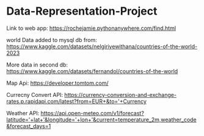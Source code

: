 # Data-Representation-Project

Link to web app:
https://rochejamie.pythonanywhere.com/find.html

world Data added to mysql db from:
https://www.kaggle.com/datasets/nelgiriyewithana/countries-of-the-world-2023

More data in second db:
https://www.kaggle.com/datasets/fernandol/countries-of-the-world

Map Api:
https://developer.tomtom.com/

Currecny Convert API:
https://currency-conversion-and-exchange-rates.p.rapidapi.com/latest?from=EUR+&to='+Currency


Weather API:
https://api.open-meteo.com/v1/forecast?latitude='+lat+'&longitude='+lon+'&current=temperature_2m,weather_code&forecast_days=1

